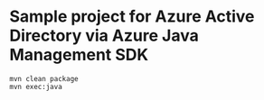 # Sample project for Azure Active Directory via Azure Java Management SDK

```
mvn clean package
mvn exec:java
```
